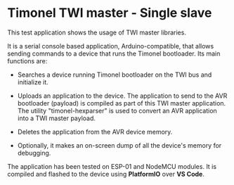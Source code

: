 Timonel TWI master - Single slave
=================================

This test application shows the usage of TWI master libraries.

It is a serial console based application, Arduino-compatible, that allows sending commands to a device that runs the Timonel bootloader. Its main functions are:

* Searches a device running Timonel bootloader on the TWI bus and initialize it.

* Uploads an application to the device. The application to send to the AVR bootloader (payload) is compiled as part of this TWI master application. The utility "timonel-hexparser" is used to convert an AVR application into a TWI master payload.

* Deletes the application from the AVR device memory.

* Optionally, it makes an on-screen dump of all the device's memory for debugging.

The application has been tested on ESP-01 and NodeMCU modules. It is compiled and flashed to the device using __PlatformIO__ over __VS Code__.

